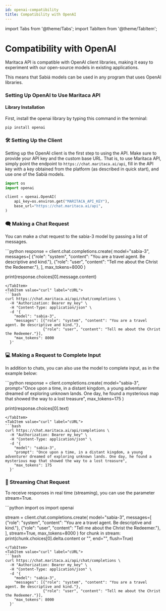 ```yaml
---
id: openai-compatibility
title: Compatibility with OpenAI
---
```


import Tabs from '@theme/Tabs';
import TabItem from '@theme/TabItem';

# Compatibility with OpenAI 

Maritaca API is compatible with OpenAI client libraries, making it easy to experiment with our open-source models in existing applications.

This means that Sabiá models can be used in any program that uses OpenAI libraries.

### **Setting Up OpenAI to Use Maritaca API**

#### Library Installation

First, install the openai library by typing this command in the terminal:

```bash
pip install openai
```

### 🛠️ Setting Up the Client
Setting up the OpenAI client is the first step to using the API. Make sure to provide your API key and the custom base URL. That is, to use Maritaca API, simply point the endpoint to `https://chat.maritaca.ai/api`, fill in the API key with a key obtained from the platform (as described in quick start), and use one of the Sabiá models.
```python
import os
import openai

client = openai.OpenAI(
    api_key=os.environ.get("MARITACA_API_KEY"),
    base_url="https://chat.maritaca.ai/api",
)
```

### 🗨️ Making a Chat Request

You can make a chat request to the sabia-3 model by passing a list of messages.

<Tabs>
<TabItem value="python" label="Python" default>
```python
response = client.chat.completions.create(
  model="sabia-3",
  messages=[
    {"role": "system", "content": "You are a travel agent. Be descriptive and kind."},
    {"role": "user", "content": "Tell me about the Christ the Redeemer."},
  ],
  max_tokens=8000
)

print(response.choices[0].message.content)
```
</TabItem>
<TabItem value="curl" label="cURL">
```bash
curl https://chat.maritaca.ai/api/chat/completions \
  -H "Authorization: Bearer my_key" \
  -H "Content-Type: application/json" \
  -d '{
    "model": "sabia-3",
    "messages": [{"role": "system", "content": "You are a travel agent. Be descriptive and kind."},
                 {"role": "user", "content": "Tell me about the Christ the Redeemer."}],
    "max_tokens": 8000
  }'
```
</TabItem>
</Tabs>

### 💻 Making a Request to Complete Input
In addition to chats, you can also use the model to complete input, as in the example below:

<Tabs>
<TabItem value="python" label="Python" default>
```python
response = client.completions.create(
  model="sabia-3",
  prompt="Once upon a time, in a distant kingdom, a young adventurer dreamed of exploring unknown lands. One day, he found a mysterious map that showed the way to a lost treasure",
  max_tokens=175
)

print(response.choices[0].text)
```
</TabItem>
<TabItem value="curl" label="cURL">
```bash
curl https://chat.maritaca.ai/api/completions \
  -H "Authorization: Bearer my_key" \
  -H "Content-Type: application/json" \
  -d '{
    "model": "sabia-3",
    "prompt": "Once upon a time, in a distant kingdom, a young adventurer dreamed of exploring unknown lands. One day, he found a mysterious map that showed the way to a lost treasure",
    "max_tokens": 175
  }'
```
</TabItem>
</Tabs>

### 🔄 Streaming Chat Request

To receive responses in real time (streaming), you can use the parameter stream=True.

<Tabs>
<TabItem value="python" label="Python" default>
```python
import os
import openai

stream = client.chat.completions.create(
  model="sabia-3",
  messages=[
    {"role": "system", "content": "You are a travel agent. Be descriptive and kind."},
    {"role": "user", "content": "Tell me about the Christ the Redeemer."},
  ],
  stream=True,
  max_tokens=8000
)
for chunk in stream:
  print(chunk.choices[0].delta.content or "", end="", flush=True)
```
</TabItem>
<TabItem value="curl" label="cURL">
```bash
curl https://chat.maritaca.ai/api/chat/completions \
  -H "Authorization: Bearer my_key" \
  -H "Content-Type: application/json" \
  -d '{
    "model": "sabia-3",
    "messages": [{"role": "system", "content": "You are a travel agent. Be descriptive and kind."},
                 {"role": "user", "content": "Tell me about the Christ the Redeemer."}],
    "max_tokens": 8000
  }'
```
</TabItem>
</Tabs>
